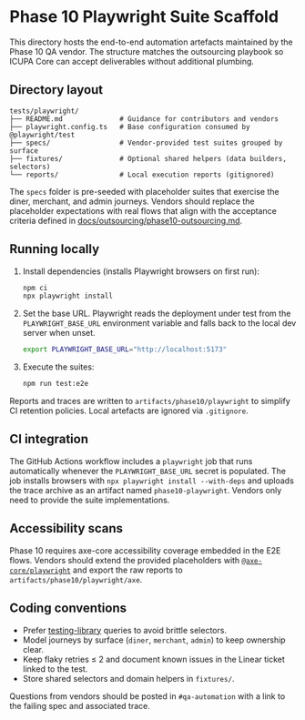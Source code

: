 # Phase 10 Playwright Suite Scaffold

This directory hosts the end-to-end automation artefacts maintained by the Phase 10 QA vendor. The structure matches the outsourcing playbook so ICUPA Core can accept deliverables without additional plumbing.

## Directory layout

```
tests/playwright/
├── README.md              # Guidance for contributors and vendors
├── playwright.config.ts   # Base configuration consumed by @playwright/test
├── specs/                 # Vendor-provided test suites grouped by surface
├── fixtures/              # Optional shared helpers (data builders, selectors)
└── reports/               # Local execution reports (gitignored)
```

The `specs` folder is pre-seeded with placeholder suites that exercise the diner, merchant, and admin journeys. Vendors should replace the placeholder expectations with real flows that align with the acceptance criteria defined in [docs/outsourcing/phase10-outsourcing.md](../../docs/outsourcing/phase10-outsourcing.md).

## Running locally

1. Install dependencies (installs Playwright browsers on first run):

   ```sh
   npm ci
   npx playwright install
   ```

2. Set the base URL. Playwright reads the deployment under test from the `PLAYWRIGHT_BASE_URL` environment variable and falls back to the local dev server when unset.

   ```sh
   export PLAYWRIGHT_BASE_URL="http://localhost:5173"
   ```

3. Execute the suites:

   ```sh
   npm run test:e2e
   ```

Reports and traces are written to `artifacts/phase10/playwright` to simplify CI retention policies. Local artefacts are ignored via `.gitignore`.

## CI integration

The GitHub Actions workflow includes a `playwright` job that runs automatically whenever the `PLAYWRIGHT_BASE_URL` secret is populated. The job installs browsers with `npx playwright install --with-deps` and uploads the trace archive as an artifact named `phase10-playwright`. Vendors only need to provide the suite implementations.

## Accessibility scans

Phase 10 requires axe-core accessibility coverage embedded in the E2E flows. Vendors should extend the provided placeholders with [`@axe-core/playwright`](https://github.com/dequelabs/axe-core-npm/tree/develop/packages/playwright) and export the raw reports to `artifacts/phase10/playwright/axe`.

## Coding conventions

- Prefer [testing-library](https://testing-library.com/docs/playwright-testing-library/intro/) queries to avoid brittle selectors.
- Model journeys by surface (`diner`, `merchant`, `admin`) to keep ownership clear.
- Keep flaky retries ≤ 2 and document known issues in the Linear ticket linked to the test.
- Store shared selectors and domain helpers in `fixtures/`.

Questions from vendors should be posted in `#qa-automation` with a link to the failing spec and associated trace.
